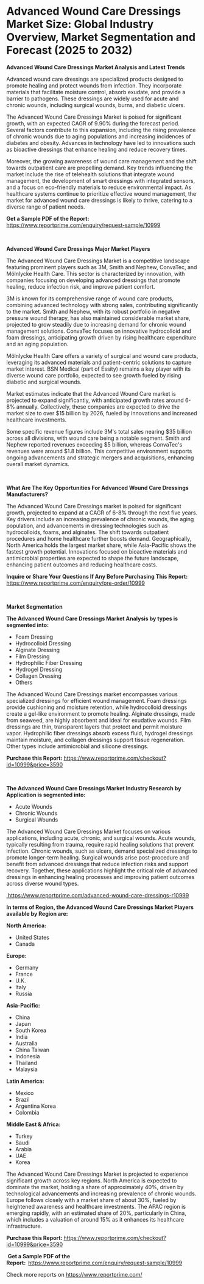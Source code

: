 <p><h1>Advanced Wound Care Dressings Market Size: Global Industry Overview, Market Segmentation and Forecast (2025 to 2032)</h1></p><p><strong>Advanced Wound Care Dressings Market Analysis and Latest Trends</strong></p>
<p><p>Advanced wound care dressings are specialized products designed to promote healing and protect wounds from infection. They incorporate materials that facilitate moisture control, absorb exudate, and provide a barrier to pathogens. These dressings are widely used for acute and chronic wounds, including surgical wounds, burns, and diabetic ulcers.</p><p>The Advanced Wound Care Dressings Market is poised for significant growth, with an expected CAGR of 9.90% during the forecast period. Several factors contribute to this expansion, including the rising prevalence of chronic wounds due to aging populations and increasing incidences of diabetes and obesity. Advances in technology have led to innovations such as bioactive dressings that enhance healing and reduce recovery times. </p><p>Moreover, the growing awareness of wound care management and the shift towards outpatient care are propelling demand. Key trends influencing the market include the rise of telehealth solutions that integrate wound management, the development of smart dressings with integrated sensors, and a focus on eco-friendly materials to reduce environmental impact. As healthcare systems continue to prioritize effective wound management, the market for advanced wound care dressings is likely to thrive, catering to a diverse range of patient needs.</p></p>
<p><strong>Get a Sample PDF of the Report:&nbsp;</strong> <a href="https://www.reportprime.com/enquiry/request-sample/10999?utm_campaign=2746&utm_medium=2&utm_source=Github&utm_content=ia&utm_term=20032025&utm_id=advanced-wound-care-dressings">https://www.reportprime.com/enquiry/request-sample/10999</a></p>
<p>&nbsp;</p>
<p><strong>Advanced Wound Care Dressings Major Market Players</strong></p>
<p><p>The Advanced Wound Care Dressings Market is a competitive landscape featuring prominent players such as 3M, Smith and Nephew, ConvaTec, and Mölnlycke Health Care. This sector is characterized by innovation, with companies focusing on developing advanced dressings that promote healing, reduce infection risk, and improve patient comfort.</p><p>3M is known for its comprehensive range of wound care products, combining advanced technology with strong sales, contributing significantly to the market. Smith and Nephew, with its robust portfolio in negative pressure wound therapy, has also maintained considerable market share, projected to grow steadily due to increasing demand for chronic wound management solutions. ConvaTec focuses on innovative hydrocolloid and foam dressings, anticipating growth driven by rising healthcare expenditure and an aging population.</p><p>Mölnlycke Health Care offers a variety of surgical and wound care products, leveraging its advanced materials and patient-centric solutions to capture market interest. BSN Medical (part of Essity) remains a key player with its diverse wound care portfolio, expected to see growth fueled by rising diabetic and surgical wounds.</p><p>Market estimates indicate that the Advanced Wound Care market is projected to expand significantly, with anticipated growth rates around 6-8% annually. Collectively, these companies are expected to drive the market size to over $15 billion by 2026, fueled by innovations and increased healthcare investments.</p><p>Some specific revenue figures include 3M's total sales nearing $35 billion across all divisions, with wound care being a notable segment. Smith and Nephew reported revenues exceeding $5 billion, whereas ConvaTec's revenues were around $1.8 billion. This competitive environment supports ongoing advancements and strategic mergers and acquisitions, enhancing overall market dynamics.</p></p>
<p>&nbsp;</p>
<p><strong>What Are The Key Opportunities For Advanced Wound Care Dressings Manufacturers?</strong></p>
<p><p>The Advanced Wound Care Dressings market is poised for significant growth, projected to expand at a CAGR of 6-8% through the next five years. Key drivers include an increasing prevalence of chronic wounds, the aging population, and advancements in dressing technologies such as hydrocolloids, foams, and alginates. The shift towards outpatient procedures and home healthcare further boosts demand. Geographically, North America holds the largest market share, while Asia-Pacific shows the fastest growth potential. Innovations focused on bioactive materials and antimicrobial properties are expected to shape the future landscape, enhancing patient outcomes and reducing healthcare costs.</p></p>
<p><strong>Inquire or Share Your Questions If Any Before Purchasing This Report:</strong> <a href="https://www.reportprime.com/enquiry/pre-order/10999?utm_campaign=2746&utm_medium=2&utm_source=Github&utm_content=ia&utm_term=20032025&utm_id=advanced-wound-care-dressings">https://www.reportprime.com/enquiry/pre-order/10999</a></p>
<p>&nbsp;</p>
<p><strong>Market Segmentation</strong></p>
<p><strong>The Advanced Wound Care Dressings Market Analysis by types is segmented into:</strong></p>
<p><ul><li>Foam Dressing</li><li>Hydrocolloid Dressing</li><li>Alginate Dressing</li><li>Film Dressing</li><li>Hydrophilic Fiber Dressing</li><li>Hydrogel Dressing</li><li>Collagen Dressing</li><li>Others</li></ul></p>
<p><p>The Advanced Wound Care Dressings market encompasses various specialized dressings for efficient wound management. Foam dressings provide cushioning and moisture retention, while hydrocolloid dressings create a gel-like environment to promote healing. Alginate dressings, made from seaweed, are highly absorbent and ideal for exudative wounds. Film dressings are thin, transparent layers that protect and permit moisture vapor. Hydrophilic fiber dressings absorb excess fluid, hydrogel dressings maintain moisture, and collagen dressings support tissue regeneration. Other types include antimicrobial and silicone dressings.</p></p>
<p><strong>Purchase this Report:&nbsp;</strong><a href="https://www.reportprime.com/checkout?id=10999&price=3590&utm_campaign=2746&utm_medium=2&utm_source=Github&utm_content=ia&utm_term=20032025&utm_id=advanced-wound-care-dressings">https://www.reportprime.com/checkout?id=10999&price=3590</a></p>
<p>&nbsp;</p>
<p><strong>The Advanced Wound Care Dressings Market Industry Research by Application is segmented into:</strong></p>
<p><ul><li>Acute Wounds</li><li>Chronic Wounds</li><li>Surgical Wounds</li></ul></p>
<p><p>The Advanced Wound Care Dressings Market focuses on various applications, including acute, chronic, and surgical wounds. Acute wounds, typically resulting from trauma, require rapid healing solutions that prevent infection. Chronic wounds, such as ulcers, demand specialized dressings to promote longer-term healing. Surgical wounds arise post-procedure and benefit from advanced dressings that reduce infection risks and support recovery. Together, these applications highlight the critical role of advanced dressings in enhancing healing processes and improving patient outcomes across diverse wound types.</p></p>
<p><a href="https://www.reportprime.com/advanced-wound-care-dressings-r10999?utm_campaign=2746&utm_medium=2&utm_source=Github&utm_content=ia&utm_term=20032025&utm_id=advanced-wound-care-dressings">&nbsp;https://www.reportprime.com/advanced-wound-care-dressings-r10999</a></p>
<p><strong>In terms of Region, the Advanced Wound Care Dressings Market Players available by Region are:</strong></p>
<p>
    <p> <strong> North America: </strong>
        <ul>
            <li>United States</li>
            <li>Canada</li>
        </ul>
        </p> 
    <p> <strong> Europe: </strong>
        <ul>
            <li>Germany</li>
            <li>France</li>
            <li>U.K.</li>
            <li>Italy</li>
            <li>Russia</li>
        </ul>
        </p> 
    <p> <strong> Asia-Pacific: </strong>
        <ul>
            <li>China</li>
            <li>Japan</li>
            <li>South Korea</li>
            <li>India</li>
            <li>Australia</li>
            <li>China Taiwan</li>
            <li>Indonesia</li>
            <li>Thailand</li>
            <li>Malaysia</li>
        </ul>
        </p> 
    <p> <strong> Latin America: </strong>
        <ul>
            <li>Mexico</li>
            <li>Brazil</li>
            <li>Argentina Korea</li>
            <li>Colombia</li>
        </ul>
        </p> 
    <p> <strong> Middle East & Africa: </strong>
        <ul>
            <li>Turkey</li>
            <li>Saudi</li>
            <li>Arabia</li>
            <li>UAE</li>
            <li>Korea</li>
        </ul>
    </p>
    </p>
<p><p>The Advanced Wound Care Dressings Market is projected to experience significant growth across key regions. North America is expected to dominate the market, holding a share of approximately 40%, driven by technological advancements and increasing prevalence of chronic wounds. Europe follows closely with a market share of about 30%, fueled by heightened awareness and healthcare investments. The APAC region is emerging rapidly, with an estimated share of 20%, particularly in China, which includes a valuation of around 15% as it enhances its healthcare infrastructure.</p></p>
<p><strong>Purchase this Report: </strong><a href="https://www.reportprime.com/checkout?id=10999&price=3590&utm_campaign=2746&utm_medium=2&utm_source=Github&utm_content=ia&utm_term=20032025&utm_id=advanced-wound-care-dressings">https://www.reportprime.com/checkout?id=10999&price=3590</a></p>
<p>&nbsp;<strong>Get a Sample PDF of the Report:&nbsp;&nbsp;</strong><a href="https://www.reportprime.com/enquiry/request-sample/10999?utm_campaign=2746&utm_medium=2&utm_source=Github&utm_content=ia&utm_term=20032025&utm_id=advanced-wound-care-dressings">https://www.reportprime.com/enquiry/request-sample/10999</a></p>
<p><strong></strong></p>
<p>Check more reports on <a href="https://www.reportprime.com/?utm_campaign=2746&utm_medium=2&utm_source=Github&utm_content=ia&utm_term=20032025&utm_id=advanced-wound-care-dressings">https://www.reportprime.com/</a></p>